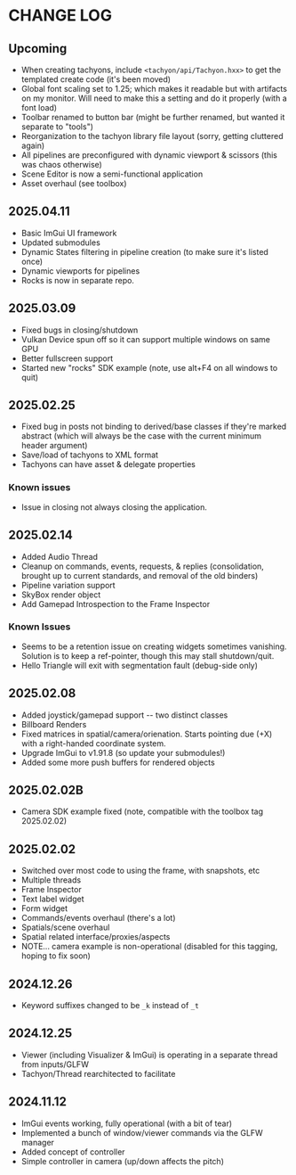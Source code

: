 # CHANGE LOG

## Upcoming

* When creating tachyons, include `<tachyon/api/Tachyon.hxx>` to get the templated create code (it's been moved)
* Global font scaling set to 1.25; which makes it readable but with artifacts on my monitor.  Will need to make this a setting and do it properly (with a font load)
* Toolbar renamed to button bar (might be further renamed, but wanted it separate to "tools")
* Reorganization to the tachyon library file layout (sorry, getting cluttered again)
* All pipelines are preconfigured with dynamic viewport & scissors (this was chaos otherwise)
* Scene Editor is now a semi-functional application
* Asset overhaul (see toolbox)

## 2025.04.11

* Basic ImGui UI framework
* Updated submodules
* Dynamic States filtering in pipeline creation (to make sure it's listed once)
* Dynamic viewports for pipelines
* Rocks is now in separate repo. 

## 2025.03.09

* Fixed bugs in closing/shutdown
* Vulkan Device spun off so it can support multiple windows on same GPU
* Better fullscreen support
* Started new "rocks" SDK example (note, use alt+F4 on all windows to quit)

## 2025.02.25

* Fixed bug in posts not binding to derived/base classes if they're marked abstract (which will always be the case with the current minimum header argument)
* Save/load of tachyons to XML format
* Tachyons can have asset & delegate properties

### Known issues
* Issue in closing not always closing the application.

## 2025.02.14

* Added Audio Thread
* Cleanup on commands, events, requests, & replies (consolidation, brought up to current standards, and removal of the old binders)
* Pipeline variation support
* SkyBox render object
* Add Gamepad Introspection to the Frame Inspector

### Known Issues
* Seems to be a retention issue on creating widgets sometimes vanishing.  Solution is to keep a ref-pointer, though this may stall shutdown/quit.
* Hello Triangle will exit with segmentation fault (debug-side only)

## 2025.02.08

* Added joystick/gamepad support -- two distinct classes
* Billboard Renders
* Fixed matrices in spatial/camera/orienation.  Starts pointing due (+X) with a right-handed coordinate system.
* Upgrade ImGui to v1.91.8 (so update your submodules!)
* Added some more push buffers for rendered objects

## 2025.02.02B

* Camera SDK example fixed (note, compatible with the toolbox tag 2025.02.02)

## 2025.02.02

* Switched over most code to using the frame, with snapshots, etc
* Multiple threads
* Frame Inspector
* Text label widget 
* Form widget
* Commands/events overhaul (there's a lot)
* Spatials/scene overhaul
* Spatial related interface/proxies/aspects
* NOTE... camera example is non-operational (disabled for this tagging, hoping to fix soon)

## 2024.12.26

* Keyword suffixes changed to be `_k` instead of `_t`

## 2024.12.25

* Viewer (including Visualizer & ImGui) is operating in a separate thread from inputs/GLFW
* Tachyon/Thread rearchitected to facilitate

## 2024.11.12

* ImGui events working, fully operational (with a bit of tear)
* Implemented a bunch of window/viewer commands via the GLFW manager
* Added concept of controller
* Simple controller in camera (up/down affects the pitch)

